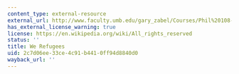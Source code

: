 ```yaml
---
content_type: external-resource
external_url: http://www.faculty.umb.edu/gary_zabel/Courses/Phil%20108-08/We%20Refugees%20-%20Giorgio%20Agamben%20-%201994.htm
has_external_license_warning: true
license: https://en.wikipedia.org/wiki/All_rights_reserved
status: ''
title: We Refugees
uid: 2c7d06ee-33ce-4c91-b441-0ff94d8840d0
wayback_url: ''
---
```

